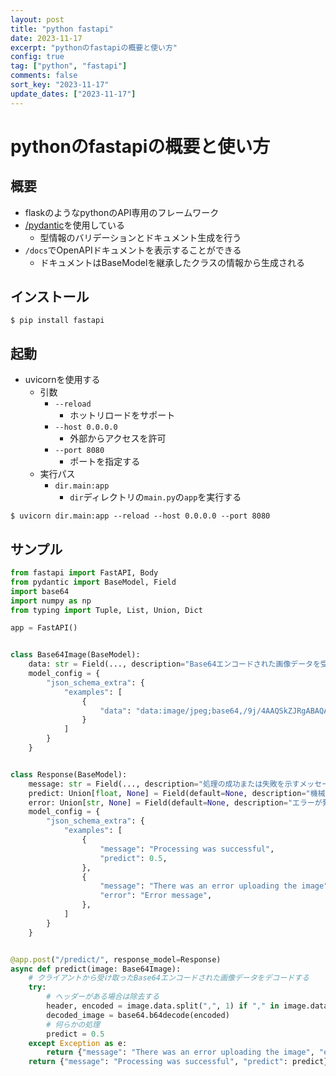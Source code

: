 ```yaml
---
layout: post
title: "python fastapi"
date: 2023-11-17
excerpt: "pythonのfastapiの概要と使い方"
config: true
tag: ["python", "fastapi"]
comments: false
sort_key: "2023-11-17"
update_dates: ["2023-11-17"]
---
```


# pythonのfastapiの概要と使い方

## 概要
 - flaskのようなpythonのAPI専用のフレームワーク
 - [/pydantic](/pydantic/)を使用している
   - 型情報のバリデーションとドキュメント生成を行う
 - `/docs`でOpenAPIドキュメントを表示することができる
   - ドキュメントはBaseModelを継承したクラスの情報から生成される

## インストール

```console
$ pip install fastapi
```

## 起動
 - uvicornを使用する
   - 引数
     - `--reload`
       - ホットリロードをサポート
     - `--host 0.0.0.0`
       - 外部からアクセスを許可
     - `--port 8080`
       - ポートを指定する
   - 実行パス
     - `dir.main:app`
       - `dir`ディレクトリの`main.py`の`app`を実行する  

```console
$ uvicorn dir.main:app --reload --host 0.0.0.0 --port 8080
```

## サンプル

```python
from fastapi import FastAPI, Body
from pydantic import BaseModel, Field
import base64
import numpy as np
from typing import Tuple, List, Union, Dict

app = FastAPI()


class Base64Image(BaseModel):
    data: str = Field(..., description="Base64エンコードされた画像データを受け取る")
    model_config = {
        "json_schema_extra": {
            "examples": [
                {
                    "data": "data:image/jpeg;base64,/9j/4AAQSkZJRgABAQAAAQABAAD/2wBDAAgGBgcGBQgHBwcJCQgKDBQNDAsLDBkS"
                }
            ]
        }
    }


class Response(BaseModel):
    message: str = Field(..., description="処理の成功または失敗を示すメッセージ")
    predict: Union[float, None] = Field(default=None, description="機械学習による判定結果")
    error: Union[str, None] = Field(default=None, description="エラーが発生した場合のエラーメッセージ")
    model_config = {
        "json_schema_extra": {
            "examples": [
                {
                    "message": "Processing was successful",
                    "predict": 0.5,
                },
                {
                    "message": "There was an error uploading the image",
                    "error": "Error message",
                },
            ]
        }
    }


@app.post("/predict/", response_model=Response)
async def predict(image: Base64Image):
    # クライアントから受け取ったBase64エンコードされた画像データをデコードする
    try:
        # ヘッダーがある場合は除去する
        header, encoded = image.data.split(",", 1) if "," in image.data else ("", image.data)
        decoded_image = base64.b64decode(encoded)
        # 何らかの処理
        predict = 0.5
    except Exception as e:
        return {"message": "There was an error uploading the image", "error": str(e)}
    return {"message": "Processing was successful", "predict": predict}
```
